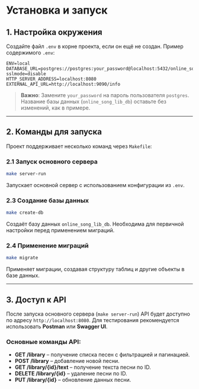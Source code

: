 # Установка и запуск

## 1. Настройка окружения

Создайте файл `.env` в корне проекта, если он ещё не создан. Пример содержимого `.env`:

```env
ENV=local
DATABASE_URL=postgres://postgres:your_password@localhost:5432/online_song_lib_db?sslmode=disable
HTTP_SERVER_ADDRESS=localhost:8080
EXTERNAL_API_URL=http://localhost:9090/info
```

> **Важно**: Замените `your_password` на пароль пользователя `postgres`. Название базы данных (`online_song_lib_db`) оставьте без изменений, как в примере.

---

## 2. Команды для запуска

Проект поддерживает несколько команд через `Makefile`:

### 2.1 Запуск основного сервера

```bash
make server-run
```

Запускает основной сервер с использованием конфигурации из `.env`.

### 2.3 Создание базы данных

```bash
make create-db
```

Создаёт базу данных `online_song_lib_db`. Необходима для первичной настройки перед применением миграций.

### 2.4 Применение миграций

```bash
make migrate
```

Применяет миграции, создавая структуру таблиц и другие объекты в базе данных.

---

## 3. Доступ к API

После запуска основного сервера (`make server-run`) API будет доступно по адресу `http://localhost:8080`. Для тестирования рекомендуется использовать **Postman** или **Swagger UI**.

### Основные команды API:

- **GET /library** – получение списка песен с фильтрацией и пагинацией.
- **POST /library** – добавление новой песни.
- **GET /library/{id}/text** – получение текста песни по ID.
- **DELETE /library/{id}** – удаление песни по ID.
- **PUT /library/{id}** – обновление данных песни.
